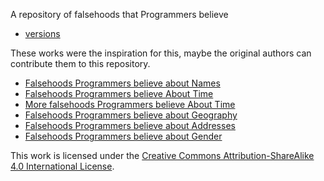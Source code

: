 A repository of falsehoods that Programmers believe

* [versions](versions.md)

These works were the inspiration for this, maybe the original authors can
contribute them to this repository.

* [Falsehoods Programmers believe about Names][2]
* [Falsehoods Programmers believe About Time][3]
* [More falsehoods Programmers believe About Time][6]
* [Falsehoods Programmers believe about Geography][4]
* [Falsehoods Programmers believe about Addresses][5]
* [Falsehoods Programmers believe about Gender][7]

This work is licensed under the [Creative Commons Attribution-ShareAlike 4.0
International License][1].

[1]: http://creativecommons.org/licenses/by-sa/4.0/.
[2]: http://www.kalzumeus.com/2010/06/17/falsehoods-programmers-believe-about-names/
[3]: http://infiniteundo.com/post/25326999628/falsehoods-programmers-believe-about-time
[4]: http://wiesmann.codiferes.net/wordpress/?p=15187&lang=en
[5]: https://www.mjt.me.uk/posts/falsehoods-programmers-believe-about-addresses/
[6]: http://infiniteundo.com/post/25509354022/more-falsehoods-programmers-believe-about-time
[7]: http://www.cscyphers.com/blog/2012/06/28/falsehoods-programmers-believe-about-gender/
